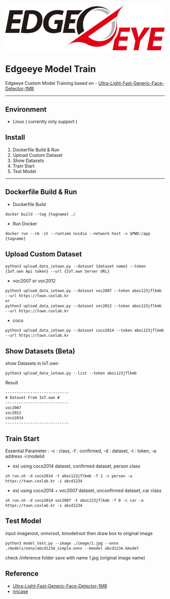 <img src="logo/edgeeye.jpg" title="EdgeEye" alt="EdgeEye"></img><br/>
# **Edgeeye Model Train**

Edgeeye Custom Model Training based on - [Ultra-Light-Fast-Generic-Face-Detector-1MB](https://github.com/Linzaer/Ultra-Light-Fast-Generic-Face-Detector-1MB]=)

---
## **Environment**
- Linux ( currently only support )
## **Install**
1. Dockerfile Build & Run
2. Upload Custom Dataset
3. Show Datasets
4. Train Start
5. Test Model
---
## **Dockerfile Build & Run**
- Dockerfile Build
```
docker build --tag {tagname} ./
```
- Run Docker
```
docker run --rm -it --runtime nvidia --network host -v $PWD:/app {tagname}
```
## **Upload Custom Dataset**

```
python3 upload_data_iotown.py --dataset {dataset name} --token {IoT.own Api token} --url {IoT.own Server URL}
```
- voc2007 or voc2012
```
python3 upload_data_iotown.py --dataset voc2007 --token aboi123jflkmb --url https://town.coxlab.kr
or
python3 upload_data_iotown.py --dataset voc2012 --token aboi123jflkmb --url https://town.coxlab.kr
```
- coco
```
python3 upload_data_iotown.py --dataset coco2014 --token aboi123jflkmb --url https://town.coxlab.kr

```
## **Show Datasets (Beta)**
show Datasets in IoT.own
```
python3 upload_data_iotown.py --list --token aboi123jflkmb
```
Result
```
----------------------------
# Dataset From IoT.own #
----------------------------
voc2007
voc2012
coco2014
----------------------------
```
## **Train Start**
Essential Parameter : -c : class, -f : confirmed, -d : dataset, -t : token, -a: address -i:modelid
- ex) using coco2014 dataset, confirmed dataset, person class
```
sh run.sh -d coco2014 -t aboi123jflkmb -f 1 -c person -a https://town.coxlab.kr -i abcd1234
```
- ex) using coco2014 + voc2007 dataset, unconfirmed dataset, car class
```
sh run.sh -d coco2014 voc2007 -t aboi123jflkmb -f 0 -c car -a https://town.coxlab.kr -i abcd1234
```

## **Test Model**
input imageroot, onnxroot, kmodelroot then draw box to original image
```
python3 model_test.py --image ./image/1.jpg --onnx ./models/onnx/abcd1234_simple.onnx --kmodel abcd1234.kmodel
```
check /inference folder save with name 1.jpg (original image name)



## **Reference**
- [Ultra-Light-Fast-Generic-Face-Detector-1MB](https://github.com/Linzaer/Ultra-Light-Fast-Generic-Face-Detector-1MB)
- [nncase](https://github.com/kendryte/nncase)
